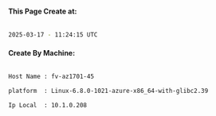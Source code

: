 
   
#### This Page Create at:

```bash

2025-03-17 - 11:24:15 UTC

```

#### Create By Machine:

```bash

Host Name : fv-az1701-45

platform  : Linux-6.8.0-1021-azure-x86_64-with-glibc2.39

Ip Local  : 10.1.0.208

```

